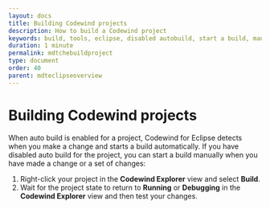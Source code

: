```yaml
---
layout: docs
title: Building Codewind projects
description: How to build a Codewind project
keywords: build, tools, eclipse, disabled autobuild, start a build, manually build
duration: 1 minute
permalink: mdtchebuildproject
type: document
order: 40
parent: mdteclipseoverview
---
```


# Building Codewind projects

When auto build is enabled for a project, Codewind for Eclipse detects when you make a change and starts a build automatically. If you have disabled auto build for the project, you can start a build manually when you have made a change or a set of changes:

1. Right-click your project in the **Codewind Explorer** view and select **Build**.
2. Wait for the project state to return to **Running** or **Debugging** in the **Codewind Explorer** view and then test your changes.
